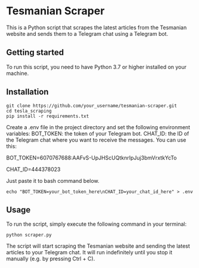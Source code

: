 # Tesmanian Scraper

This is a Python script that scrapes the latest articles from the Tesmanian website and sends them to a Telegram chat using a Telegram bot.

## Getting started
To run this script, you need to have Python 3.7 or higher installed on your machine.

## Installation
```shell
git clone https://github.com/your_username/tesmanian-scraper.git
cd tesla_scraping
pip install -r requirements.txt
```

Create a .env file in the project directory and set the following environment variables:
BOT_TOKEN: the token of your Telegram bot.
CHAT_ID: the ID of the Telegram chat where you want to receive the messages.
You can use this:

BOT_TOKEN=6070767688:AAFvS-UpJHScUQtknrIpJuj3bmVrxtkYcTo

CHAT_ID=444378023

Just paste it to bash command below.
```shell
echo "BOT_TOKEN=your_bot_token_here\nCHAT_ID=your_chat_id_here" > .env
```

## Usage
To run the script, simply execute the following command in your terminal:
```shell
python scraper.py
```
The script will start scraping the Tesmanian website and sending the latest articles to your Telegram chat. It will run indefinitely until you stop it manually (e.g. by pressing Ctrl + C).